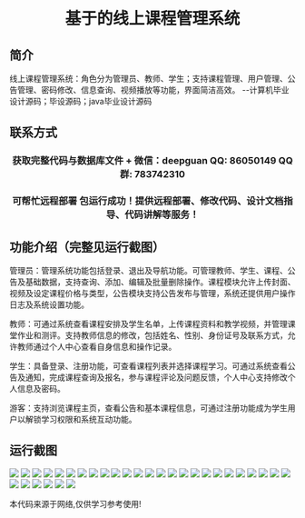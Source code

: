 <p><h1 align="center">基于的线上课程管理系统</h1></p>

## 简介
线上课程管理系统：角色分为管理员、教师、学生；支持课程管理、用户管理、公告管理、密码修改、信息查询、视频播放等功能，界面简洁高效。    --计算机毕业设计源码；毕设源码；java毕业设计源码


## 联系方式
<p><h3 align="center">获取完整代码与数据库文件 + 微信：deepguan QQ: 86050149 QQ群: 783742310</h3></p>
<p><h3 align="center">可帮忙远程部署 包运行成功！提供远程部署、修改代码、设计文档指导、代码讲解等服务！</h3></p>

## 功能介绍（完整见运行截图）
管理员：管理系统功能包括登录、退出及导航功能。可管理教师、学生、课程、公告及基础数据，支持查询、添加、编辑及批量删除操作。课程模块允许上传封面、视频及设定课程价格与类型，公告模块支持公告发布与管理，系统还提供用户操作日志及系统设置功能。

教师：可通过系统查看课程安排及学生名单，上传课程资料和教学视频，并管理课堂作业和测评。支持教师信息的修改，包括姓名、性别、身份证号及联系方式，允许教师通过个人中心查看自身信息和操作记录。

学生：具备登录、注册功能，可查看课程列表并选择课程学习。可通过系统查看公告及通知，完成课程查询及报名，参与课程评论及问题反馈，个人中心支持修改个人信息及密码。

游客：支持浏览课程主页，查看公告和基本课程信息，可通过注册功能成为学生用户以解锁学习权限和系统互动功能。


## 运行截图
![](img/001.jpg)
![](img/002.jpg)
![](img/003.jpg)
![](img/004.jpg)
![](img/005.jpg)
![](img/006.jpg)
![](img/007.jpg)
![](img/008.jpg)
![](img/009.jpg)
![](img/010.jpg)
![](img/011.jpg)
![](img/012.jpg)
![](img/013.jpg)
![](img/014.jpg)
![](img/015.jpg)
![](img/016.jpg)
![](img/017.jpg)
![](img/018.jpg)
![](img/019.jpg)
![](img/020.jpg)
![](img/021.jpg)
![](img/022.jpg)
![](img/023.jpg)
![](img/024.jpg)
![](img/025.jpg)
![](img/026.jpg)
![](img/027.jpg)
![](img/028.jpg)
![](img/029.jpg)
![](img/030.jpg)
![](img/031.jpg)

<p>本代码来源于网络,仅供学习参考使用!</p>
